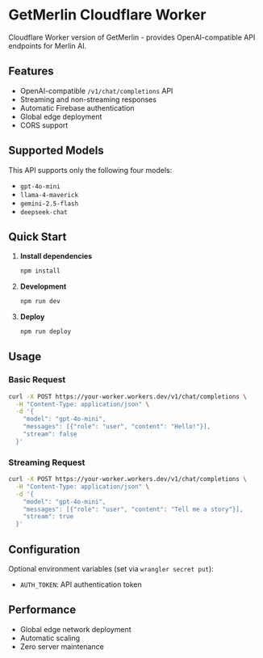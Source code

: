 # GetMerlin Cloudflare Worker

Cloudflare Worker version of GetMerlin - provides OpenAI-compatible API endpoints for Merlin AI.

## Features

- OpenAI-compatible `/v1/chat/completions` API
- Streaming and non-streaming responses
- Automatic Firebase authentication
- Global edge deployment
- CORS support

## Supported Models

This API supports only the following four models:

- `gpt-4o-mini`
- `llama-4-maverick`
- `gemini-2.5-flash`
- `deepseek-chat`

## Quick Start

1. **Install dependencies**
   ```bash
   npm install
   ```

2. **Development**
   ```bash
   npm run dev
   ```

3. **Deploy**
   ```bash
   npm run deploy
   ```

## Usage

### Basic Request
```bash
curl -X POST https://your-worker.workers.dev/v1/chat/completions \
  -H "Content-Type: application/json" \
  -d '{
    "model": "gpt-4o-mini",
    "messages": [{"role": "user", "content": "Hello!"}],
    "stream": false
  }'
```

### Streaming Request
```bash
curl -X POST https://your-worker.workers.dev/v1/chat/completions \
  -H "Content-Type: application/json" \
  -d '{
    "model": "gpt-4o-mini",
    "messages": [{"role": "user", "content": "Tell me a story"}],
    "stream": true
  }'
```

## Configuration

Optional environment variables (set via `wrangler secret put`):
- `AUTH_TOKEN`: API authentication token

## Performance

- Global edge network deployment
- Automatic scaling
- Zero server maintenance
